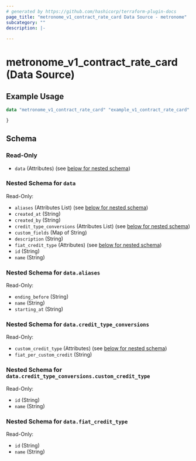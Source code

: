 ```yaml
---
# generated by https://github.com/hashicorp/terraform-plugin-docs
page_title: "metronome_v1_contract_rate_card Data Source - metronome"
subcategory: ""
description: |-
  
---
```


# metronome_v1_contract_rate_card (Data Source)



## Example Usage

```terraform
data "metronome_v1_contract_rate_card" "example_v1_contract_rate_card" {

}
```

<!-- schema generated by tfplugindocs -->
## Schema

### Read-Only

- `data` (Attributes) (see [below for nested schema](#nestedatt--data))

<a id="nestedatt--data"></a>
### Nested Schema for `data`

Read-Only:

- `aliases` (Attributes List) (see [below for nested schema](#nestedatt--data--aliases))
- `created_at` (String)
- `created_by` (String)
- `credit_type_conversions` (Attributes List) (see [below for nested schema](#nestedatt--data--credit_type_conversions))
- `custom_fields` (Map of String)
- `description` (String)
- `fiat_credit_type` (Attributes) (see [below for nested schema](#nestedatt--data--fiat_credit_type))
- `id` (String)
- `name` (String)

<a id="nestedatt--data--aliases"></a>
### Nested Schema for `data.aliases`

Read-Only:

- `ending_before` (String)
- `name` (String)
- `starting_at` (String)


<a id="nestedatt--data--credit_type_conversions"></a>
### Nested Schema for `data.credit_type_conversions`

Read-Only:

- `custom_credit_type` (Attributes) (see [below for nested schema](#nestedatt--data--credit_type_conversions--custom_credit_type))
- `fiat_per_custom_credit` (String)

<a id="nestedatt--data--credit_type_conversions--custom_credit_type"></a>
### Nested Schema for `data.credit_type_conversions.custom_credit_type`

Read-Only:

- `id` (String)
- `name` (String)



<a id="nestedatt--data--fiat_credit_type"></a>
### Nested Schema for `data.fiat_credit_type`

Read-Only:

- `id` (String)
- `name` (String)
